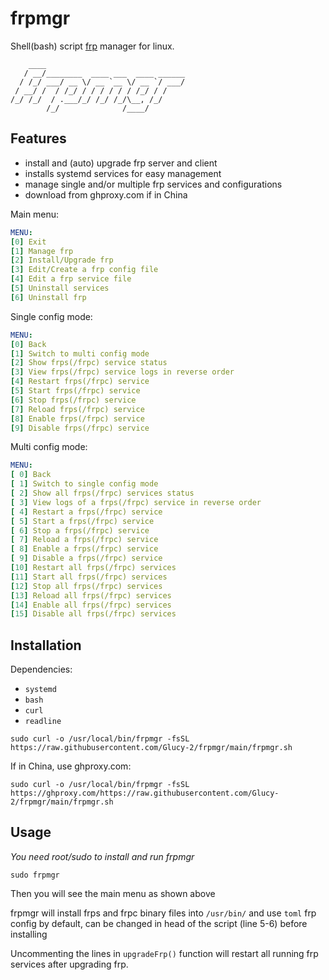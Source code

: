 # frpmgr

Shell(bash) script [frp](https://github.com/fatedier/frp) manager for linux.

```
    ____                         
   / __/________  ____ ___  ____ ______
  / /_/ ___/ __ \/ __ `__ \/ __ `/ ___/
 / __/ /  / /_/ / / / / / / /_/ / /  
/_/ /_/  / .___/_/ /_/ /_/\__, /_/   
        /_/              /____/  
```

## Features

- install and (auto) upgrade frp server and client
- installs systemd services for easy management
- manage single and/or multiple frp services and configurations
- download from ghproxy.com if in China

Main menu:

```yml
MENU:
[0] Exit
[1] Manage frp
[2] Install/Upgrade frp
[3] Edit/Create a frp config file
[4] Edit a frp service file
[5] Uninstall services
[6] Uninstall frp
```

Single config mode:

```yml
MENU:
[0] Back
[1] Switch to multi config mode
[2] Show frps(/frpc) service status
[3] View frps(/frpc) service logs in reverse order
[4] Restart frps(/frpc) service
[5] Start frps(/frpc) service
[6] Stop frps(/frpc) service
[7] Reload frps(/frpc) service
[8] Enable frps(/frpc) service
[9] Disable frps(/frpc) service
```

Multi config mode:

```yml
MENU:
[ 0] Back
[ 1] Switch to single config mode
[ 2] Show all frps(/frpc) services status
[ 3] View logs of a frps(/frpc) service in reverse order
[ 4] Restart a frps(/frpc) service
[ 5] Start a frps(/frpc) service
[ 6] Stop a frps(/frpc) service
[ 7] Reload a frps(/frpc) service
[ 8] Enable a frps(/frpc) service
[ 9] Disable a frps(/frpc) service
[10] Restart all frps(/frpc) services
[11] Start all frps(/frpc) services
[12] Stop all frps(/frpc) services
[13] Reload all frps(/frpc) services
[14] Enable all frps(/frpc) services
[15] Disable all frps(/frpc) services
```

## Installation

Dependencies:

- `systemd`
- `bash`
- `curl`
- `readline`

```shell
sudo curl -o /usr/local/bin/frpmgr -fsSL https://raw.githubusercontent.com/Glucy-2/frpmgr/main/frpmgr.sh
```

If in China, use ghproxy.com:

```shell
sudo curl -o /usr/local/bin/frpmgr -fsSL https://ghproxy.com/https://raw.githubusercontent.com/Glucy-2/frpmgr/main/frpmgr.sh
```

## Usage

*You need root/sudo to install and run frpmgr*

```shell
sudo frpmgr
```

Then you will see the main menu as shown above

frpmgr will install frps and frpc binary files into `/usr/bin/` and use `toml` frp config by default, can be changed in head of the script (line 5-6) before installing

Uncommenting the lines in `upgradeFrp()` function will restart all running frp services after upgrading frp.
